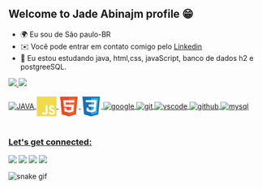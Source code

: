 ## Welcome to Jade Abinajm profile 😁

* 🌍  Eu sou de São paulo-BR
* ✉️  Você pode entrar em contato comigo pelo [Linkedin](https://www.linkedin.com/in/jade-abinajm-3a08bb196/)
* 🧠 Eu estou estudando java, html,css, javaScript, banco de dados h2 e postgreeSQL.







<div>
   <a href="https://github.com/jadeabina">
   <img height="180em" src="https://github-readme-stats.vercel.app/api?username=jadeabina&show_icons=true&theme=tokyonight&include_all_commits=true&count_private=true"/>
   <img height="180em" src="https://github-readme-stats.vercel.app/api/top-langs/?username=jadeabina&layout=compact&langs_count=6&theme=tokyonight"/>

</div>
<div style="display: inline_block"><br>
  <img align="center" alt="JAVA" height="40" width="40" src="https://raw.githubusercontent.com/jmnote/z-icons/master/svg/java.svg">
  <img align="center" alt="Js" height="40" width="40" src="https://raw.githubusercontent.com/devicons/devicon/master/icons/javascript/javascript-plain.svg">
  <img align="center" alt="HTML" height="40" width="40" src="https://raw.githubusercontent.com/devicons/devicon/master/icons/html5/html5-original.svg">
  <img align="center" alt="CSS" height="40" width="40" src="https://raw.githubusercontent.com/devicons/devicon/master/icons/css3/css3-original.svg">
  <img align="center" alt="google" height="40" width="40" src="https://raw.githubusercontent.com/jmnote/z-icons/master/svg/google.svg" />
  <img align="center" alt="git" height="40" width="40" src="https://cdn.jsdelivr.net/gh/devicons/devicon/icons/git/git-plain.svg">
  <img align="center" alt="vscode" height="40" width="40" src="https://cdn.jsdelivr.net/gh/devicons/devicon/icons/vscode/vscode-original-wordmark.svg" />
  <img align="center" alt="github" height="40" width="40" src="https://raw.githubusercontent.com/jmnote/z-icons/master/svg/github.svg" />
  <img align="center" alt="mysql" height="70" width="70" src="https://cdn.jsdelivr.net/gh/devicons/devicon/icons/mysql/mysql-original-wordmark.svg">
</div>
 
 <br>
 
  ### Let's get connected:
 
<div> 

  <a href="https://www.instagram.com/hello_world_jade/" target="_blank"><img src="https://img.shields.io/badge/-Instagram-%23E4405F?style=for-the-badge&logo=instagram&logoColor=white" target="_blank"></a>
 <a href="https://discord.com" target="_blank"><img src="https://img.shields.io/badge/Discord-7289DA?style=for-the-badge&logo=discord&logoColor=white" target="_blank"></a> 
  <a href ="mailto:jade.abinajm@oulook.com"><img src="https://img.shields.io/badge/-Gmail-%23333?style=for-the-badge&logo=gmail&logoColor=white" target="_blank"></a>
  <a href="https://www.linkedin.com/in/jade-abinajm-3a08bb196/" target="_blank"><img src="https://img.shields.io/badge/-LinkedIn-%230077B5?style=for-the-badge&logo=linkedin&logoColor=white" target="_blank"></a> 
 
![snake gif](https://github.com/AdyHye/AdyHye/blob/output/github-contribution-grid-snake.svg)
  

</div>
